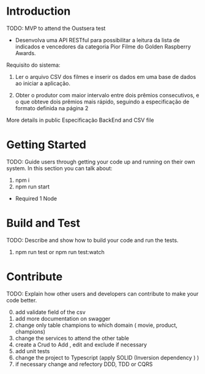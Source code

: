 # Introduction

TODO: MVP to attend the Oustsera test 

- Desenvolva uma API RESTful para possibilitar a leitura da lista de indicados e vencedores
  da categoria Pior Filme do Golden Raspberry Awards.

Requisito do sistema:

1.  Ler o arquivo CSV dos filmes e inserir os dados em uma base de dados ao iniciar a
    aplicação.

2.  Obter o produtor com maior intervalo entre dois prêmios consecutivos, e o que
    obteve dois prêmios mais rápido, seguindo a especificação de formato definida na
    página 2

More details in public Especificação BackEnd and CSV file

# Getting Started

TODO: Guide users through getting your code up and running on their own system. In this section you can talk about:

1. npm i
2. npm run start 


- Required
  1 Node


# Build and Test

TODO: Describe and show how to build your code and run the tests.

1. npm run test or npm run test:watch

# Contribute

TODO: Explain how other users and developers can contribute to make your code better.

0. add validate field of the csv
1. add more documentation on swagger
2. change only table champions to which domain ( movie, product, champions)
3. change the services to attend the other table
4. create a Crud to Add , edit and exclude if necessary
5. add unit tests
6. change the project to Typescript (apply SOLID (Inversion dependency ) )
7. if necessary change and refectory DDD, TDD or CQRS